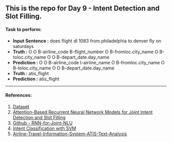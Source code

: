 ## This is the repo for Day 9 - Intent Detection and Slot Filling.

#### Task to perform: 
- <b>Input Sentence :</b>  does flight dl 1083 from philadelphia to denver fly on saturdays
- <b>Truth        :</b>  O O B-airline_code B-flight_number O B-fromloc.city_name O B-toloc.city_name O O B-depart_date.day_name
- <b>Prediction :</b>  O O B-airline_code I-airline_name O B-fromloc.city_name O B-toloc.city_name O O B-depart_date.day_name
- <b>Truth        :</b>  atis_flight
- <b>Prediction :</b>  atis_flight

-----
#### References:
1. [Dataset](https://github.com/yvchen/JointSLU/tree/master/data)
2. [Attention-Based Recurrent Neural Network Models for Joint Intent Detection and Slot Filling](https://arxiv.org/pdf/1609.01454.pdf)
3. [Github - RNN-for-Joint-NLU](https://github.com/DSKSD/RNN-for-Joint-NLU)
4. [Intent Classification with SVM](https://www.kaggle.com/code/oleksandrarsentiev/intent-classification-with-svm)
5. [Airline-Travel-Information-System-ATIS-Text-Analysis](https://github.com/nawaz-kmr/Airline-Travel-Information-System-ATIS-Text-Analysis#airline-travel-information-system-atis-text-analysis)
